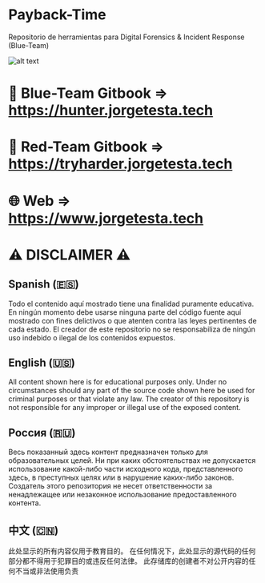 # Payback-Time
Repositorio de herramientas para Digital Forensics &amp; Incident Response (Blue-Team)

![alt text](https://static.wixstatic.com/media/aacf8f_d529e0363a9647d49b64829fcd785fb1~mv2.png)

# 📘 Blue-Team Gitbook => https://hunter.jorgetesta.tech
# 📕 Red-Team Gitbook => https://tryharder.jorgetesta.tech
# 🌐 Web => https://www.jorgetesta.tech

# ⚠ DISCLAIMER ⚠
## Spanish (🇪🇸)
Todo el contenido aquí mostrado tiene una finalidad puramente educativa. En ningún momento debe usarse ninguna parte del código fuente aquí mostrado con fines delictivos o que atenten contra las leyes pertinentes de cada estado. 
El creador de este repositorio no se responsabiliza de ningún uso indebido o ilegal de los contenidos expuestos.

## English (🇺🇸)
All content shown here is for educational purposes only. Under no circumstances should any part of the source code shown here be used for criminal purposes or that violate any law.
The creator of this repository is not responsible for any improper or illegal use of the exposed content.

## Россия (🇷🇺)
Весь показанный здесь контент предназначен только для образовательных целей. Ни при каких обстоятельствах не допускается использование какой-либо части исходного кода, представленного здесь, в преступных целях или в нарушение каких-либо законов.
Создатель этого репозитория не несет ответственности за ненадлежащее или незаконное использование предоставленного контента.

## 中文 (🇨🇳)
此处显示的所有内容仅用于教育目的。 在任何情况下，此处显示的源代码的任何部分都不得用于犯罪目的或违反任何法律。
此存储库的创建者不对公开内容的任何不当或非法使用负责
